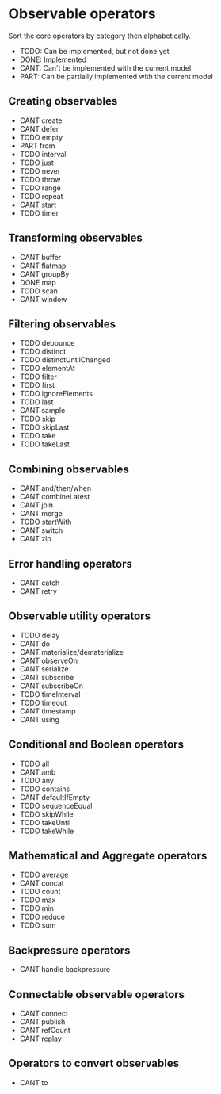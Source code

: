 Observable operators
====================

Sort the core operators by category then alphabetically.

- TODO: Can be implemented, but not done yet
- DONE: Implemented
- CANT: Can't be implemented with the current model
- PART: Can be partially implemented with the current model


Creating observables
--------------------

- CANT create
- CANT defer
- TODO empty
- PART from
- TODO interval
- TODO just
- TODO never
- TODO throw
- TODO range
- TODO repeat
- CANT start
- TODO timer


Transforming observables
------------------------

- CANT buffer
- CANT flatmap
- CANT groupBy
- DONE map
- TODO scan
- CANT window


Filtering observables
---------------------

- TODO debounce
- TODO distinct
- TODO distinctUntilChanged
- TODO elementAt
- TODO filter
- TODO first
- TODO ignoreElements
- TODO last
- CANT sample
- TODO skip
- TODO skipLast
- TODO take
- TODO takeLast


Combining observables
---------------------

- CANT and/then/when
- CANT combineLatest
- CANT join
- CANT merge
- TODO startWith
- CANT switch
- CANT zip


Error handling operators
------------------------

- CANT catch
- CANT retry


Observable utility operators
----------------------------

- TODO delay
- CANT do
- CANT materialize/dematerialize
- CANT observeOn
- CANT serialize
- CANT subscribe
- CANT subscribeOn
- TODO timeInterval
- TODO timeout
- CANT timestamp
- CANT using


Conditional and Boolean operators
---------------------------------

- TODO all
- CANT amb
- TODO any
- TODO contains
- CANT defaultIfEmpty
- TODO sequenceEqual
- TODO skipWhile
- TODO takeUntil
- TODO takeWhile


Mathematical and Aggregate operators
------------------------------------

- TODO average
- CANT concat
- TODO count
- TODO max
- TODO min
- TODO reduce
- TODO sum


Backpressure operators
----------------------

- CANT handle backpressure


Connectable observable operators
--------------------------------

- CANT connect
- CANT publish
- CANT refCount
- CANT replay


Operators to convert observables
--------------------------------

- CANT to

